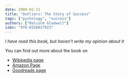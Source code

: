 ```yaml
--- 
date: 2009-02-11
title: "Outliers: The Story of Success"
tags: ["pychology", "success"]
authors: ["Malcolm Gladwell"]
isbn: "978-0316017923"
---
```



_I have read this book, but haven't write my opinion about it_

You can find out more about the book on 

 - [Wikipedia page](https://en.wikipedia.org/wiki/Outliers_(book))
 - [Amazon Page](https://www.amazon.com/Outliers-Story-Success-Malcolm-Gladwell/dp/0316017922)
 - [Goodreads page](https://www.goodreads.com/book/show/3228917-outliers)
